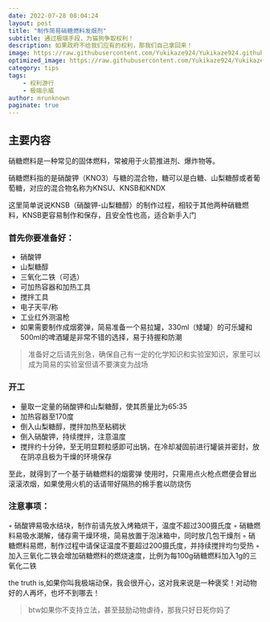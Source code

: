 ```yaml
---
date: 2022-07-28 08:04:24
layout: post
title: "制作简易硝糖燃料发烟剂"
subtitle: 通过极端手段，为猫狗争取权利！
description: 如果政府不给我们应有的权利，那我们自己拿回来！
image: https://raw.githubusercontent.com/Yukikaze924/Yukikaze924.github.io/main/assets/img/Join_The_Animal_Rights_move-900x675.jpg
optimized_image: https://raw.githubusercontent.com/Yukikaze924/Yukikaze924.github.io/main/assets/img/Join_The_Animal_Rights_move-900x675.jpg
category: tips
tags:
    - 权利游行
    - 极端示威
author: mrunknown
paginate: true
---
```


## 主要内容

硝糖燃料是一种常见的固体燃料，常被用于火箭推进剂、爆炸物等。

硝糖燃料指的是硝酸钾（KNO3）与糖的混合物，糖可以是白糖、山梨糖醇或者葡萄糖，对应的混合物名称为KNSU、KNSB和KNDX

这里简单说说KNSB（硝酸钾-山梨糖醇）的制作过程，相较于其他两种硝糖燃料，KNSB更容易制作和保存，且安全性也高，适合新手入门

### 首先你要准备好：
 * 硝酸钾
 * 山梨糖醇
 * 三氧化二铁（可选）
 * 可加热容器和加热工具
 * 搅拌工具
 * 电子天平/称
 * 工业红外测温枪
 * 如果需要制作成烟雾弹，简易准备一个易拉罐，330ml（矮罐）的可乐罐和500ml的啤酒罐是非常不错的选择，易于持握和防潮

>准备好之后请先别急，确保自己有一定的化学知识和实验室知识，家里可以成为简易的实验室但请不要演变为战场

### 开工
 * 量取一定量的硝酸钾和山梨糖醇，使其质量比为65:35
 * 加热容器至170度
 * 倒入山梨糖醇，搅拌加热至粘稠状
 * 倒入硝酸钾，持续搅拌，注意温度
 * 搅拌约十分钟，至无明显颗粒感即可出锅，在冷却凝固前进行罐装并密封，放在阴凉且极为干燥的环境保存

至此，就得到了一个基于硝糖燃料的烟雾弹
使用时，只需用点火枪点燃便会冒出滚滚浓烟，如果使用火机的话请带好隔热的棉手套以防烧伤

### 注意事项：
 ◦ 硝酸钾易吸水结块，制作前请先放入烤箱烘干，温度不超过300摄氏度
 ◦ 硝糖燃料易吸水潮解，储存需干燥环境，简易放置于泡沫箱中，同时放几包干燥剂
 ◦ 硝糖燃料易燃，制作过程中请保证温度不要超过200摄氏度，并持续搅拌均匀受热
 ◦ 加入三氧化二铁会增加硝糖燃料的燃烧速度，比例为每100g硝糖燃料加入1g的三氧化二铁

 the truth is,如果你叫我极端动保，我会很开心，这对我来说是一种褒奖！对动物好的人再坏，也坏不到哪去！



 
 > btw如果你不支持立法，甚至鼓励动物虐待，那我只好日死你妈了
